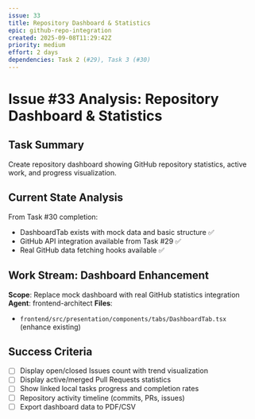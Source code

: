 ```yaml
---
issue: 33
title: Repository Dashboard & Statistics
epic: github-repo-integration
created: 2025-09-08T11:29:42Z
priority: medium
effort: 2 days
dependencies: Task 2 (#29), Task 3 (#30)
---
```


# Issue #33 Analysis: Repository Dashboard & Statistics

## Task Summary
Create repository dashboard showing GitHub repository statistics, active work, and progress visualization.

## Current State Analysis
From Task #30 completion:
- DashboardTab exists with mock data and basic structure ✅
- GitHub API integration available from Task #29 ✅
- Real GitHub data fetching hooks available ✅

## Work Stream: Dashboard Enhancement
**Scope**: Replace mock dashboard with real GitHub statistics integration
**Agent**: frontend-architect
**Files**: 
- `frontend/src/presentation/components/tabs/DashboardTab.tsx` (enhance existing)

## Success Criteria
- [ ] Display open/closed Issues count with trend visualization
- [ ] Display active/merged Pull Requests statistics  
- [ ] Show linked local tasks progress and completion rates
- [ ] Repository activity timeline (commits, PRs, issues)
- [ ] Export dashboard data to PDF/CSV